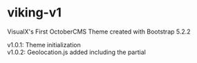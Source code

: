 # viking-v1
VisualX's First OctoberCMS Theme created with Bootstrap 5.2.2

v1.0.1: Theme initialization<br>
v1.0.2: Geolocation.js added including the partial